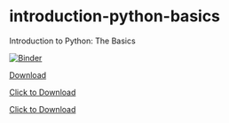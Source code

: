 # introduction-python-basics
Introduction to Python: The Basics

[![Binder](https://mybinder.org/badge_logo.svg)](https://mybinder.org/v2/gh/python-bites/introduction-python-basics/HEAD)

[Download](https://raw.githubusercontent.com/python-bites/introduction-python-basics/main/Python%20Intro%20Talk.ipynb)

<a href="https://raw.githubusercontent.com/python-bites/introduction-python-basics/main/Python%20Intro%20Talk.ipynb" download="">Click to Download</a>

<a script="window.onload = function(){ var anchors = document.getElementById('link_other').getElementsByTagName('a'); for (var i=0; i<anchors.length; i++){ anchors[i].setAttribute('target', '_blank'); } }" id="dowloadid1" href="https://raw.githubusercontent.com/python-bites/introduction-python-basics/main/Python%20Intro%20Talk.ipynb" download="">Click to Download</a>
